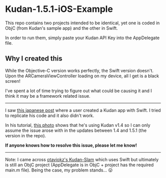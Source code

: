 # Kudan-1.5.1-iOS-Example

This repo contains two projects intended to be identical, yet one is coded in ObjC (from Kudan's sample app) and the other in Swift.

In order to run them, simply paste your Kudan API Key into the AppDelegate file.

## Why I created this
While the Objective-C version works perfectly, the Swift version doesn't. Upon the ARCameraViewController loading on my device, all I get is a black screen!


I've spent a lot of time trying to figure out what could be causing it and I think it may be a framework related issue.


---

I saw [this japanese post](http://dev.classmethod.jp/smartphone/iphone/ios_swift_ar_kudan/) where a user created a Kudan app with Swift. I tried to replicate his code and it also didn't work.

In his tutorial, [this photo](http://cdn.dev.classmethod.jp/wp-content/uploads/2017/03/3.png) shows that he's using Kudan v1.4 so I can only assume the issue arose with in the updates between 1.4 and 1.5.1 (the version in the repo).


**If anyone knows  how to resolve this issue, please let me know!**

---

Note: I came across [otaviokz's Kudan-Slam](https://github.com/otaviokz/Kudan-Slam) which uses Swift but ultimately is still an ObjC project (AppDelegate is in ObjC + project has the required main.m file). Being the case, my problem stands... :stuck_out_tongue: